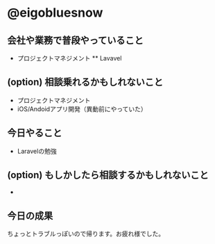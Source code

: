 # @eigobluesnow

## 会社や業務で普段やっていること

* プロジェクトマネジメント
** Lavavel

## (option) 相談乗れるかもしれないこと

* プロジェクトマネジメント
* iOS/Andoidアプリ開発（異動前にやっていた）

## 今日やること

* Laravelの勉強

## (option) もしかしたら相談するかもしれないこと

*

## 今日の成果
ちょっとトラブルっぽいので帰ります。お疲れ様でした。
